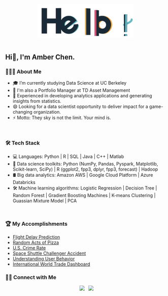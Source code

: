 <p align="center">
  <img src="https://github.com/ShuYingAmberChen/ShuYingAmberChen/blob/main/img/hello.gif" width="60%">
  <br><br>
  <h2>
    Hi👋, I'm Amber Chen. 
  </h2>
</p>

<h3> 👨🏻‍💻 About Me </h3>

- 🎓 I’m currently studying Data Science at UC Berkeley
- 🔭 I'm also a Portfolio Manager at TD Asset Management
- 🌱 Experienced in developing analytics applications and generating insights from statistics.
- 😄 Looking for a data scientist opportunity to deliver impact for a game-changing organization.   
- ⚡ Motto: They sky is not the limit. Your mind is.

&nbsp;
<h3>🛠 Tech Stack</h3>

- 💻 Languages: Python | R | SQL | Java | C++ | Matlab
- 💼 Data science toolkits: Python (NumPy, Pandas, Pyspark, Matplotlib, Scikit-learn, SciPy) | R (ggplot2, fpp3, dplyr, fpp3, forecast) | Hadoop
- 🛢 Big data analytics: Amazon AWS | Google Cloud Platform | Azure Databricks
- 🛠 Machine learning algorithms: Logistic Regression | Decision Tree | Random Forest | Gradient Boosting Machines | K-means Clustering | Guassian Mixture Model | PCA

&nbsp;
<h3>🏆 My Accomplishments </h3>

- [Flight Delay Prediction](https://github.com/ShuYingAmberChen/Machine-learning-projects/blob/main/Flight_delay_prediction/Team%2011%20Final%20Project%20Presentation.pdf)
- [Random Acts of Pizza](https://github.com/ShuYingAmberChen/Machine-learning-projects/tree/main/Random_Acts_Of_Pizza)
- [U.S. Crime Rate](https://github.com/ShuYingAmberChen/statistics-projects/blob/main/labs/US_Crime_Rate/Campos_Chen_Drever_Han_Lab_3.pdf)
- [Space Shuttle Challenger Accident](https://github.com/ShuYingAmberChen/statistics-projects/blob/main/labs/Space_Shuttle/MichaelBollig_AmberChen_JeffreyDay_Lab1%20(2).pdf)
- [Understanding User Behavior](https://github.com/ShuYingAmberChen/data-engineering/tree/master/project-3-ShuYingAmberChen)
- [International World Trade Dashboard](https://w209-team-4.herokuapp.com)

<h3> 🤝🏻 Connect with Me </h3>

<p align="center">
&nbsp; <a href="https://www.linkedin.com/in/ambershuyingchen/" target="_blank" rel="noopener noreferrer"><img src="https://img.icons8.com/plasticine/100/000000/linkedin.png" width="50" /></a>
&nbsp; <a href="mailto:sy7chen@berkeley.edu" target="_blank" rel="noopener noreferrer"><img src="https://img.icons8.com/plasticine/100/000000/gmail.png"  width="50" /></a>
</p>
